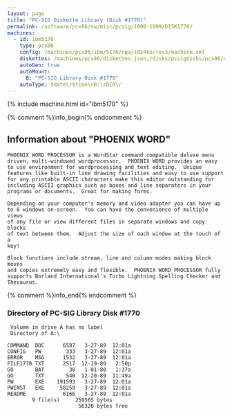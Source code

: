 ```yaml
---
layout: page
title: "PC-SIG Diskette Library (Disk #1770)"
permalink: /software/pcx86/sw/misc/pcsig/1000-1999/DISK1770/
machines:
  - id: ibm5170
    type: pcx86
    config: /machines/pcx86/ibm/5170/cga/1024kb/rev3/machine.xml
    diskettes: /machines/pcx86/diskettes.json,/disks/pcsigdisks/pcx86/diskettes.json
    autoGen: true
    autoMount:
      B: "PC-SIG Library Disk #1770"
    autoType: $date\r$time\rB:\rDIR\r
---
```


{% include machine.html id="ibm5170" %}

{% comment %}info_begin{% endcomment %}

## Information about "PHOENIX WORD"

    PHOENIX WORD PROCESSOR is a WordStar command compatible deluxe menu
    driven, multi-windowed wordprocessor.  PHOENIX WORD provides an easy
    to use environment for wordprocessing and text editing.  Unique
    features like built-in line drawing facilities and easy to use support
    for any printable ASCII characters make this editor outstanding for
    including ASCII graphics such as boxes and line separaters in your
    programs or documents.  Great for making forms.
    
    Depending on your computer's memory and video adapter you can have up
    to 8 windows on-screen.  You can have the convenience of multiple views
    of any file or view different files in separate windows and copy blocks
    of text between them.  Adjust the size of each window at the touch of a
    key!
    
    Block functions include stream, line and column modes making block moves
    and copies extremely easy and flexible.  PHOENIX WORD PROCESSOR fully
    supports Borland International's Turbo Lightning Spelling Checker and
    Thesaurus.
{% comment %}info_end{% endcomment %}


### Directory of PC-SIG Library Disk #1770

     Volume in drive A has no label
     Directory of A:\

    COMMAND  DOC      6587   3-27-89  12:01a
    CONFIG   PW        333   3-27-89  12:01a
    ERROR    MSG      1532   3-27-89  12:01a
    FILE1770 TXT      2517  12-19-89   2:50p
    GO       BAT        38   1-01-80   1:37a
    GO       TXT       540  12-20-89  11:49a
    PW       EXE    191593   3-27-89  12:01a
    PWINST   EXE     50259   3-27-89  12:01a
    README            6166   3-27-89  12:01a
            9 file(s)     259565 bytes
                           56320 bytes free
